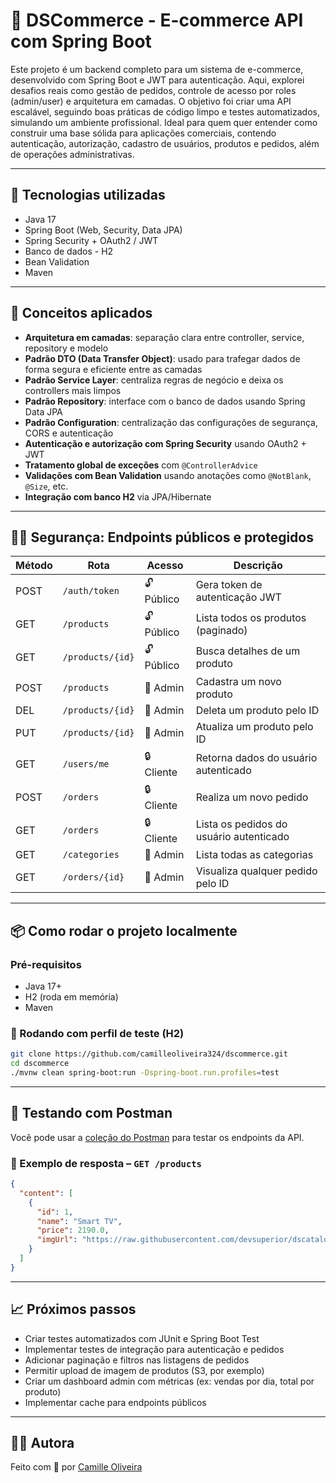 # 🛒 DSCommerce - E-commerce API com Spring Boot

Este projeto é um backend completo para um sistema de e-commerce, desenvolvido com Spring Boot e JWT para autenticação. Aqui, explorei desafios reais como gestão de pedidos, controle de acesso por roles (admin/user) e arquitetura em camadas. O objetivo foi criar uma API escalável, seguindo boas práticas de código limpo e testes automatizados, simulando um ambiente profissional. Ideal para quem quer entender como construir uma base sólida para aplicações comerciais, contendo autenticação, autorização, cadastro de usuários, produtos e pedidos, além de operações administrativas.

---

## 🚀 Tecnologias utilizadas

- Java 17
- Spring Boot (Web, Security, Data JPA)  
- Spring Security + OAuth2 / JWT
- Banco de dados - H2
- Bean Validation
- Maven

---

## 🧠 Conceitos aplicados

- **Arquitetura em camadas**: separação clara entre controller, service, repository e modelo
- **Padrão DTO (Data Transfer Object)**: usado para trafegar dados de forma segura e eficiente entre as camadas
- **Padrão Service Layer**: centraliza regras de negócio e deixa os controllers mais limpos
- **Padrão Repository**: interface com o banco de dados usando Spring Data JPA
- **Padrão Configuration**: centralização das configurações de segurança, CORS e autenticação
- **Autenticação e autorização com Spring Security** usando OAuth2 + JWT
- **Tratamento global de exceções** com `@ControllerAdvice`
- **Validações com Bean Validation** usando anotações como `@NotBlank`, `@Size`, etc.
- **Integração com banco H2** via JPA/Hibernate

---

## 🧑‍💻 Segurança: Endpoints públicos e protegidos

| Método | Rota                | Acesso     | Descrição                                     |
|--------|---------------------|------------|-----------------------------------------------|
| POST   | `/auth/token`       | 🔓 Público | Gera token de autenticação JWT                |
| GET    | `/products`         | 🔓 Público | Lista todos os produtos (paginado)            |
| GET    | `/products/{id}`    | 🔓 Público | Busca detalhes de um produto                  |
| POST   | `/products`         | 🔐 Admin   | Cadastra um novo produto                      |
| DEL    | `/products/{id}`    | 🔐 Admin   | Deleta um produto pelo ID                     |
| PUT    | `/products/{id}`    | 🔐 Admin   | Atualiza um produto pelo ID                   |
| GET    | `/users/me`         | 🔒 Cliente | Retorna dados do usuário autenticado          |
| POST   | `/orders`           | 🔒 Cliente | Realiza um novo pedido                        |
| GET    | `/orders`           | 🔒 Cliente | Lista os pedidos do usuário autenticado       |
| GET    | `/categories`       | 🔐 Admin   | Lista todas as categorias                     |
| GET    | `/orders/{id}`      | 🔐 Admin   | Visualiza qualquer pedido pelo ID             |

---

## 📦 Como rodar o projeto localmente

### Pré-requisitos

- Java 17+
- H2 (roda em memória)
- Maven

### 🎯 Rodando com perfil de teste (H2)
```bash
git clone https://github.com/camilleoliveira324/dscommerce.git
cd dscommerce
./mvnw clean spring-boot:run -Dspring-boot.run.profiles=test
```

---

## 🧪 Testando com Postman

Você pode usar a [coleção do Postman](https://www.postman.com/collections/dea7904f994cb87c3d12) para testar os endpoints da API.

### 🧾 Exemplo de resposta – `GET /products`

```json
{
  "content": [
    {
      "id": 1,
      "name": "Smart TV",
      "price": 2190.0,
      "imgUrl": "https://raw.githubusercontent.com/devsuperior/dscatalog-resources/master/backend/img/1-big.jpg"
    }
  ]
}
```
---

## 📈 Próximos passos
- Criar testes automatizados com JUnit e Spring Boot Test
- Implementar testes de integração para autenticação e pedidos
- Adicionar paginação e filtros nas listagens de pedidos
- Permitir upload de imagem de produtos (S3, por exemplo)
- Criar um dashboard admin com métricas (ex: vendas por dia, total por produto)
- Implementar cache para endpoints públicos

---

## 👩‍💻 Autora

Feito com 💜 por [Camille Oliveira](https://github.com/camilleoliveira324)

